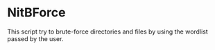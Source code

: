 # NitBForce
This script try to brute-force directories and files by using the wordlist passed by the user.
